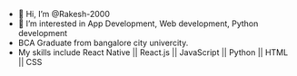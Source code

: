 - 👋 Hi, I’m @Rakesh-2000
- 👀 I’m interested in App Development, Web development, Python development 
- BCA Graduate from bangalore city univercity.
- My skills include React Native || React.js || JavaScript || Python || HTML || CSS 

<!---
Rakesh-2000/Rakesh-2000 is a ✨ special ✨ repository because its `README.md` (this file) appears on your GitHub profile.
You can click the Preview link to take a look at your changes.
--->
